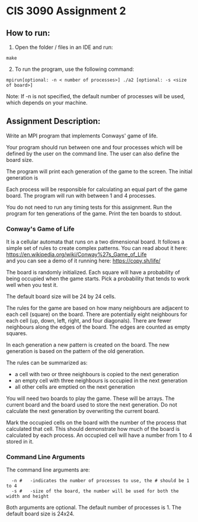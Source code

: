 # CIS 3090 Assignment 2

## How to run:

1. Open the folder / files in an IDE and run:
```
make
```

2. To run the program, use the following command:
```
mpirun[optional: -n < number of processes>] ./a2 [optional: -s <size of board>]
```
Note: If -n is not specified, the default number of processes will be used, which depends on your machine.

## Assignment Description:
Write an MPI program that implements Conways' game of life.

Your program should run between one and four processes which will be defined by the user on the command line. The user can also define the board size.

The program will print each generation of the game to the screen. The initial generation is 

Each process will be responsible for calculating an equal part of the game board. The program will run with between 1 and 4 processes.

You do not need to run any timing tests for this assignment. Run the program for ten generations of the game. Print the ten boards to stdout.

### Conway's Game of Life
It is a cellular automata that runs on a two dimensional board. It follows a simple set of rules to create complex patterns. You can read about it here:
    https://en.wikipedia.org/wiki/Conway%27s_Game_of_Life    
and you can see a demo of it running here:
    https://copy.sh/life/

The board is randomly initialized. Each square will have a probability of being occupied when the game starts. Pick a probability that tends to work well when you test it. 

The default board size will be 24 by 24 cells.

The rules for the game are based on how many neighbours are adjacent to
each cell (square) on the board.  There are potentially eight neighbours
for each cell (up, down, left, right, and four diagonals). There are fewer
neighbours along the edges of the board. The edges are counted as empty
squares.

In each generation a new pattern is created on the board. The new generation
is based on the pattern of the old generation.

The rules can be summarized as:
- a cell with two or three neighbours is copied to the next generation
- an empty cell with three neighbours is occupied in the next generation
- all other cells are emptied on the next generation

You will need two boards to play the game. These will be arrays. The current board and the board used to store the next generation. Do not calculate the next generation by overwriting the current board.

Mark the occupied cells on the board with the number of the  process that calculated that cell. This should demonstrate how much of the board is calculated by each process. An occupied cell will have a number from 1 to 4 stored in it.

### Command Line Arguments
The command line arguments are:
```
  -n #   -indicates the number of processes to use, the # should be 1 to 4
  -s #   -size of the board, the number will be used for both the width and height
```
Both arguments are optional.  The default number of processes is 1. The default board size is 24x24.
